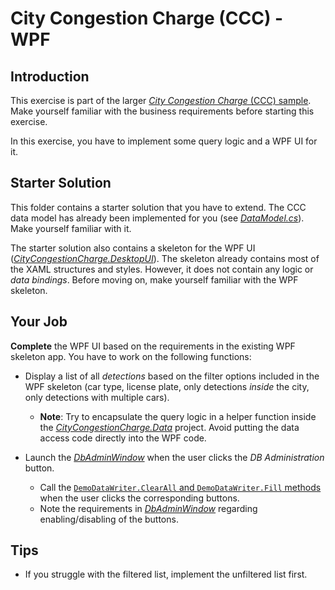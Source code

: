 # City Congestion Charge (CCC) - WPF

## Introduction

This exercise is part of the larger [*City Congestion Charge* (CCC) sample](..). Make yourself familiar with the business requirements before starting this exercise.

In this exercise, you have to implement some query logic and a WPF UI for it.

## Starter Solution

This folder contains a starter solution that you have to extend. The CCC data model has already been implemented for you (see [*DataModel.cs*](CityCongestionCharge.Data/DataModel.cs)). Make yourself familiar with it.

The starter solution also contains a skeleton for the WPF UI ([*CityCongestionCharge.DesktopUI*](CityCongestionCharge.DesktopUI)). The skeleton already contains most of the XAML structures and styles. However, it does not contain any logic or *data bindings*. Before moving on, make yourself familiar with the WPF skeleton.

## Your Job

**Complete** the WPF UI based on the requirements in the existing WPF skeleton app. You have to work on the following functions:

* Display a list of all *detections* based on the filter options included in the WPF skeleton (car type, license plate, only detections *inside* the city, only detections with multiple cars).
  * **Note**: Try to encapsulate the query logic in a helper function inside the [*CityCongestionCharge.Data*](CityCongestionCharge.Data) project. Avoid putting the data access code directly into the WPF code.

* Launch the [*DbAdminWindow*](CityCongestionCharge.DesktopUI/DbAdminWindow.xaml) when the user clicks the *DB Administration* button.
  * Call the [`DemoDataWriter.ClearAll` and `DemoDataWriter.Fill` methods](CityCongestionCharge.Data/DemoDataGenerator.cs) when the user clicks the corresponding buttons.
  * Note the requirements in [*DbAdminWindow*](CityCongestionCharge.DesktopUI/DbAdminWindow.xaml) regarding enabling/disabling of the buttons.

## Tips

* If you struggle with the filtered list, implement the unfiltered list first.
